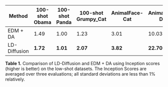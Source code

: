 | Method   | 100-shot Obama | 100-shot Panda | 100-shot Grumpy_Cat | AnimalFace-Cat | AnimalFace-Dog |
|--------|---------|---------|---------|---------|---------|
| EDM + DA | 1.49  | 1.00  | 1.23  | 3.01  | 10.03 |
| LD-Diffusion | **1.72** | **1.01** | **2.07** | **3.82** | **22.70** |

**Table 1.** Comparison of LD-Diffusion and EDM + DA using Inception scores (higher is better) on the low-shot datasets. The Inception Scores are averaged over three evaluations; all standard deviations are less than 1$\%$ relatively.
